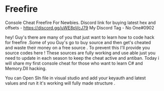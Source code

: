 # Freefire
Console Cheat Freefire For Newbies.
Discord link for buying latest hex and offsets - https://discord.gg/uWE8pVcJ79
My Discord Tag - No One#0902

hey! Guy's there are many of you that just want to learn how to code hack for freefire .Some of you Guy's go to buy source and then get's 
cheated and waste their money on a free source .
To prevent this I'll provide you source codes here !
These sources are fully working and use able just you need to update <array of bytes> in each season to keep the cheat active and antiban.
Today i will share my first console cheat for those who want to learn C# and Memory.Dll hacking.

You can Open Sln file in visual studio and add your keyauth and latest values and run it it's working will fully made structure .
